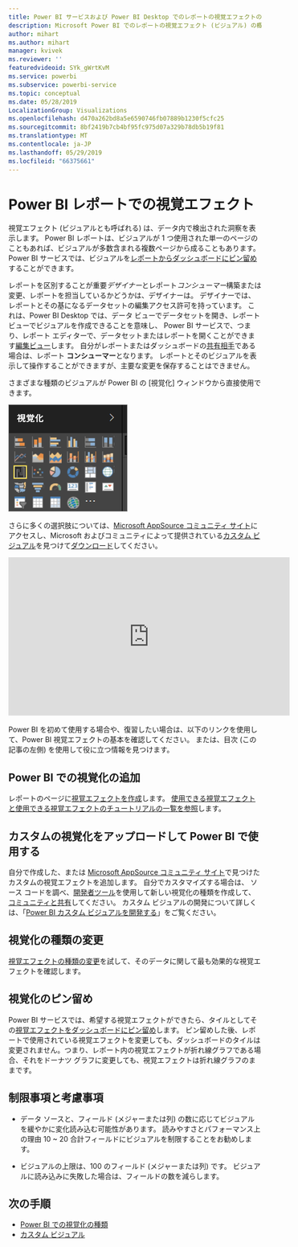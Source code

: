 ```yaml
---
title: Power BI サービスおよび Power BI Desktop でのレポートの視覚エフェクトの概要
description: Microsoft Power BI でのレポートの視覚エフェクト (ビジュアル) の概要
author: mihart
ms.author: mihart
manager: kvivek
ms.reviewer: ''
featuredvideoid: SYk_gWrtKvM
ms.service: powerbi
ms.subservice: powerbi-service
ms.topic: conceptual
ms.date: 05/28/2019
LocalizationGroup: Visualizations
ms.openlocfilehash: d470a262bd8a5e6590746fb07889b1230f5cfc25
ms.sourcegitcommit: 8bf2419b7cb4bf95fc975d07a329b78db5b19f81
ms.translationtype: MT
ms.contentlocale: ja-JP
ms.lasthandoff: 05/29/2019
ms.locfileid: "66375661"
---
```

# <a name="visualizations-in-power-bi-reports"></a>Power BI レポートでの視覚エフェクト

視覚エフェクト (ビジュアルとも呼ばれる) は、データ内で検出された洞察を表示します。 Power BI レポートは、ビジュアルが 1 つ使用された単一のページのこともあれば、ビジュアルが多数含まれる複数ページから成ることもあります。 Power BI サービスでは、ビジュアルを[レポートからダッシュボードにピン留め](../service-dashboard-pin-tile-from-report.md)することができます。

レポートを区別することが重要*デザイナー*とレポート*コンシューマー*構築または変更、レポートを担当しているかどうかは、デザイナーは。  デザイナーでは、レポートとその基になるデータセットの編集アクセス許可を持っています。 これは、Power BI Desktop では、データ ビューでデータセットを開き、レポート ビューでビジュアルを作成できることを意味し、 Power BI サービスで、つまり、レポート エディターで、データセットまたはレポートを開くことができます[編集ビュー](../consumer/end-user-reading-view.md)します。 自分がレポートまたはダッシュボードの[共有相手](../consumer/end-user-shared-with-me.md)である場合は、レポート **コンシューマー**となります。 レポートとそのビジュアルを表示して操作することができますが、主要な変更を保存することはできません。

さまざまな種類のビジュアルが Power BI の [視覚化] ウィンドウから直接使用できます。

![](media/power-bi-report-visualizations/power-bi-templates.png)

さらに多くの選択肢については、[Microsoft AppSource コミュニティ サイト](https://appsource.microsoft.com)にアクセスし、Microsoft およびコミュニティによって提供されている[カスタム ビジュアル](../developer/custom-visual-develop-tutorial.md)を見つけて[ダウンロード](https://appsource.microsoft.com/marketplace/apps?page=1&product=power-bi-visuals)してください。

<iframe width="560" height="315" src="https://www.youtube.com/embed/SYk_gWrtKvM?list=PL1N57mwBHtN0JFoKSR0n-tBkUJHeMP2cP" frameborder="0" allowfullscreen></iframe>


  Power BI を初めて使用する場合や、復習したい場合は、以下のリンクを使用して、Power BI 視覚エフェクトの基本を確認してください。  または、目次 (この記事の左側) を使用して役に立つ情報を見つけます。

## <a name="add-a-visualization-in-power-bi"></a>Power BI での視覚化の追加

レポートのページに[視覚エフェクトを作成](power-bi-report-add-visualizations-i.md)します。 [使用できる視覚エフェクトと使用できる視覚エフェクトのチュートリアルの一覧を参照](power-bi-visualization-types-for-reports-and-q-and-a.md)します。 

## <a name="upload-a-custom-visualization-and-use-it-in-power-bi"></a>カスタムの視覚化をアップロードして Power BI で使用する

自分で作成した、または [Microsoft AppSource コミュニティ サイト](https://appsource.microsoft.com/marketplace/apps?product=power-bi-visuals)で見つけたカスタムの視覚エフェクトを追加します。 自分でカスタマイズする場合は、 ソース コードを調べ、[開発者ツール](../developer/custom-visual-develop-tutorial.md)を使用して新しい視覚化の種類を作成して、[コミュニティと共有](../developer/office-store.md)してください。 カスタム ビジュアルの開発について詳しくは、「[Power BI カスタム ビジュアルを開発する](../developer/custom-visual-develop-tutorial.md)」をご覧ください。

## <a name="change-the-visualization-type"></a>視覚化の種類の変更

[視覚エフェクトの種類の変更](power-bi-report-change-visualization-type.md)を試して、そのデータに関して最も効果的な視覚エフェクトを確認します。

## <a name="pin-the-visualization"></a>視覚化のピン留め

Power BI サービスでは、希望する視覚エフェクトができたら、タイルとしてその[視覚エフェクトをダッシュボードにピン留め](../service-dashboard-pin-tile-from-report.md)します。 ピン留めした後、レポートで使用されている視覚エフェクトを変更しても、ダッシュボードのタイルは変更されません。つまり、レポート内の視覚エフェクトが折れ線グラフである場合、それをドーナツ グラフに変更しても、視覚エフェクトは折れ線グラフのままです。

## <a name="limitations-and-considerations"></a>制限事項と考慮事項
- データ ソースと、フィールド (メジャーまたは列) の数に応じてビジュアルを緩やかに変化読み込む可能性があります。  読みやすさとパフォーマンス上の理由 10 ~ 20 合計フィールドにビジュアルを制限することをお勧めします。 

- ビジュアルの上限は、100 のフィールド (メジャーまたは列) です。 ビジュアルに読み込みに失敗した場合は、フィールドの数を減らします。   

## <a name="next-steps"></a>次の手順

* [Power BI での視覚化の種類](power-bi-visualization-types-for-reports-and-q-and-a.md)
* [カスタム ビジュアル](../power-bi-custom-visuals.md)